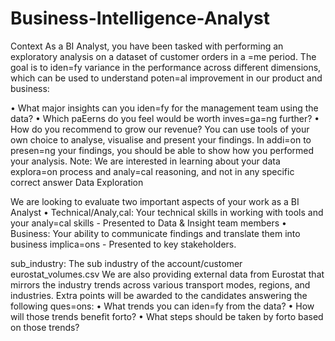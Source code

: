 # Business-Intelligence-Analyst

Context
As a BI Analyst, you have been tasked with performing an exploratory analysis on a dataset 
of customer orders in a =me period. The goal is to iden=fy variance in the performance 
across different dimensions, which can be used to understand poten=al improvement in our 
product and business: 


• What major insights can you iden=fy for the management team using the data?
• Which paEerns do you feel would be worth inves=ga=ng further? 
• How do you recommend to grow our revenue? 
You can use tools of your own choice to analyse, visualise and present your findings. In 
addi=on to presen=ng your findings, you should be able to show how you performed your 
analysis. 
Note: We are interested in learning about your data explora=on process and analy=cal 
reasoning, and not in any specific correct answer
Data Exploration

We are looking to evaluate two important aspects of your work as a BI Analyst 
• Technical/Analy,cal: Your technical skills in working with tools and your analy=cal 
skills - Presented to Data & Insight team members
• Business: Your ability to communicate findings and translate them into business 
implica=ons - Presented to key stakeholders.


sub_industry: The sub industry of the account/customer
eurostat_volumes.csv
We are also providing external data from Eurostat that mirrors the industry trends across 
various transport modes, regions, and industries. Extra points will be awarded to the 
candidates answering the following ques=ons:
• What trends you can iden=fy from the data?
• How will those trends benefit forto?
• What steps should be taken by forto based on those trends?



